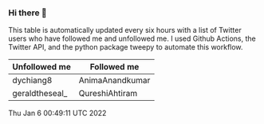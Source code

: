 ### Hi there 👋

This table is automatically updated every six hours with a list of Twitter users who have followed me and unfollowed me. I used Github Actions, the Twitter API, and the python package tweepy to automate this workflow.

| Unfollowed me |  Followed me |
| --- | --- |
|dychiang8|AnimaAnandkumar|
|geraldtheseal_|QureshiAhtiram|
Thu Jan  6 00:49:11 UTC 2022
